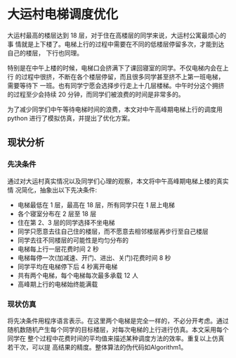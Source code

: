 # 大运村电梯调度优化

大运村最高的楼层达到 18 层，对于住在高楼层的同学来说，大运村公寓最烦心的事 情就是上下楼了。电梯上行的过程中需要在不同的低楼层停留多次，才能到达自己的楼层， 下行也同理。

特别是在中午上楼的时候，电梯口会挤满下了课回寝室的同学。不仅电梯内会在上行 的过程中很挤，不断在各个楼层停留，而且很多同学甚至挤不上第一班电梯，需要等待下 一班。也有同学宁愿会选择步行走上十几层楼梯。中午时分这个拥挤的过程至少会持续 20 分钟，而同学们被浪费的时间是非常多的。

为了减少同学们中午等待电梯时间的浪费，本文对中午高峰期电梯上行的调度用 python 进行了模拟仿真，并提出了优化方案。

## 现状分析
### 先决条件

通过对大运村真实情况以及同学们心理的观察，本文将中午高峰期电梯上楼的真实情 况简化，抽象出以下先决条件:

+ 电梯最低在 1 层，最高在 18 层，所有同学只在 1 层上电梯
+ 各个寝室分布在 2 层至 18 层
+ 住在第 2、3 层的同学选择不坐电梯
+ 同学只愿意去往自己住的楼层，而不愿意去相邻楼层再步行至自己楼层
+ 同学去往不同楼层的可能性是均匀分布的
+ 电梯每上行一层花费时间 2 秒
+ 电梯每停一次(加减速、开门、进出、关门)花费时间 8 秒
+ 同学平均在电梯停下后 4 秒离开电梯
+ 共有两个电梯，每个电梯每次最多承载 12 人
+ 高峰期上行的电梯始终能满载

### 现状仿真

将先决条件用程序语言表示。在这里两个电梯是完全一样的，不必分开考虑。通过 随机数随机产生每个同学的目标楼层，对每次电梯的上行进行仿真。本文采用每个同学在 整个过程中花费时间的平均值来描述某种调度方法的效率。重复以上仿真若干次，可以提 高结果的精度。整体算法的伪代码如Algorithm1。

